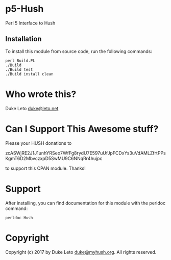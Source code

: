 # p5-Hush

Perl 5 Interface to Hush

## Installation

To install this module from source code, run the following commands:

    perl Build.PL
    ./Build
    ./Build test
    ./Build install clean

# Who wrote this?

Duke Leto <duke@leto.net>

# Can I Support This Awesome stuff?

Please your HUSH donations to

zcASWjRE2J1J1unhYRSeo7WfFg8rydU7E597uUfJpFCDxYs3uVdAMLZfrtPPsKgmT6D2MbvczxpD5SwMU9C6NNqRr4hujpc

to support this CPAN module. Thanks!

# Support

After installing, you can find documentation for this module with the
perldoc command:

    perldoc Hush

# Copyright

Copyright (c) 2017 by Duke Leto <duke@myhush.org>.  All rights reserved.
